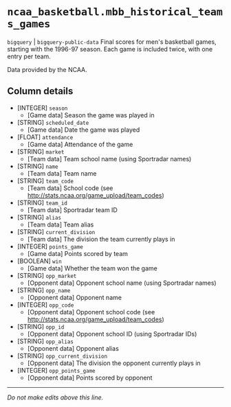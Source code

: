 # `ncaa_basketball.mbb_historical_teams_games`
`bigquery` | `bigquery-public-data`
Final scores for men's basketball games, starting with the 1996-97 season. Each game is included twice, with one entry per team. 

Data provided by the NCAA.

## Column details
* [INTEGER]   `season`
  - [Game data] Season the game was played in
* [STRING]    `scheduled_date`
  - [Game data] Date the game was played
* [FLOAT]     `attendance`
  - [Game data] Attendance of the game
* [STRING]    `market`
  - [Team data] Team school name (using Sportradar names)
* [STRING]    `name`
  - [Team data] Team name
* [STRING]    `team_code`
  - [Team data] School code (see http://stats.ncaa.org/game_upload/team_codes)
* [STRING]    `team_id`
  - [Team data] Sportradar team ID
* [STRING]    `alias`
  - [Team data] Team alias
* [STRING]    `current_division`
  - [Team data] The division the team currently plays in
* [INTEGER]   `points_game`
  - [Game data] Points scored by team
* [BOOLEAN]   `win`
  - [Game data] Whether the team won the game
* [STRING]    `opp_market`
  - [Opponent data] Opponent school name (using Sportradar names)
* [STRING]    `opp_name`
  - [Opponent data] Opponent name
* [INTEGER]   `opp_code`
  - [Opponent data] Opponent school code (see http://stats.ncaa.org/game_upload/team_codes)
* [STRING]    `opp_id`
  - [Opponent data] Opponent school ID (using Sportradar IDs)
* [STRING]    `opp_alias`
  - [Opponent data] Opponent alias
* [STRING]    `opp_current_division`
  - [Opponent data] The division the opponent currently plays in
* [INTEGER]   `opp_points_game`
  - [Opponent data] Points scored by opponent

-------------------------------------------------------------------------------
*Do not make edits above this line.*
